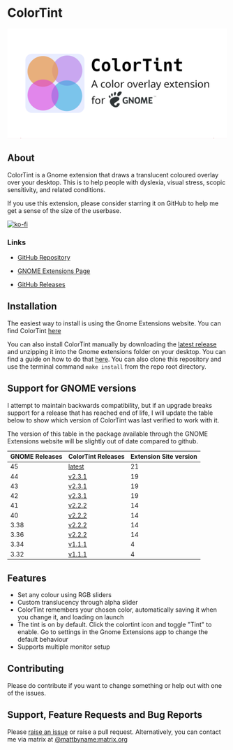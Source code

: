 # ColorTint

![ColorTint Banner](assets/github_social_card.png)

## About

ColorTint is a Gnome extension that draws a translucent coloured overlay over your desktop. This is
to help people with dyslexia, visual stress, scopic sensitivity, and related conditions.

If you use this extension, please consider starring it on GitHub to help me get a sense of the size of the userbase.

[![ko-fi](https://ko-fi.com/img/githubbutton_sm.svg)](https://ko-fi.com/E1E1CFXTK)

### Links

- [GitHub Repository](https://github.com/MattByName/color-tint)

- [GNOME Extensions Page](https://extensions.gnome.org/extension/1789/colortint/)
- [GitHub Releases](https://github.com/MattByName/color-tint/releases)

## Installation

The easiest way to install is using the Gnome Extensions website. You can find ColorTint
[here](https://extensions.gnome.org/extension/1789/colortint/)

You can also install ColorTint manually by downloading the [latest
release](https://github.com/MattByName/color-tint/releases) and unzipping it into the Gnome
extensions folder on your desktop. You can find a guide on how to do that
[here](https://www.ubuntubuzz.com/2017/11/how-to-install-manually-gnome-shell-extension.html). You
can also clone this repository and use the terminal command `make install` from the repo root
directory.

## Support for GNOME versions

I attempt to maintain backwards compatibility, but if an upgrade breaks support for a release that
has reached end of life, I will update the table below to show which version of ColorTint was last
verified to work with it.

The version of this table in the package available through the GNOME Extensions website will be
slightly out of date compared to github.

| GNOME Releases | ColorTint Releases                                                     | Extension Site version |
| :------------- | :--------------------------------------------------------------------- | :--------------------- |
| 45             | [latest](https://github.com/MattByName/color-tint/releases/latest)     | 21                     |
| 44             | [v2.3.1](https://github.com/MattByName/color-tint/releases/tag/v2.3.1) | 19                     |
| 43             | [v2.3.1](https://github.com/MattByName/color-tint/releases/tag/v2.3.1) | 19                     |
| 42             | [v2.3.1](https://github.com/MattByName/color-tint/releases/tag/v2.3.1) | 19                     |
| 41             | [v2.2.2](https://github.com/MattByName/color-tint/releases/tag/v2.2.2) | 14                     |
| 40             | [v2.2.2](https://github.com/MattByName/color-tint/releases/tag/v2.2.2) | 14                     |
| 3.38           | [v2.2.2](https://github.com/MattByName/color-tint/releases/tag/v2.2.2) | 14                     |
| 3.36           | [v2.2.2](https://github.com/MattByName/color-tint/releases/tag/v2.2.2) | 14                     |
| 3.34           | [v1.1.1](https://github.com/MattByName/color-tint/releases/tag/v1.1.1) | 4                      |
| 3.32           | [v1.1.1](https://github.com/MattByName/color-tint/releases/tag/v1.1.1) | 4                      |

## Features

- Set any colour using RGB sliders
- Custom translucency through alpha slider
- ColorTint remembers your chosen color, automatically saving it when you change it, and loading on
  launch
- The tint is on by default. Click the colortint icon and toggle "Tint" to enable. Go to settings in
  the Gnome Extensions app to change the default behaviour
- Supports multiple monitor setup

## Contributing

Please do contribute if you want to change something or help out with one of the issues.

## Support, Feature Requests and Bug Reports

Please [raise an issue](https://github.com/MattByName/color-tint/issues/new) or raise a pull
request. Alternatively, you can contact me via matrix at
[@mattbyname:matrix.org](https://matrix.to/#/@mattbyname:matrix.org)
